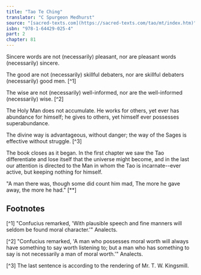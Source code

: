 ```yaml
---
title: "Tao Te Ching"
translator: "C Spurgeon Medhurst"
source: "[sacred-texts.com](https://sacred-texts.com/tao/mt/index.htm)"
isbn: "978-1-64429-025-4"
part: 2
chapter: 81
---
```

Sincere words are not (necessarily) pleasant, nor are pleasant words (necessarily) sincere.

The good are not (necessarily) skillful debaters, nor are skillful debaters (necessarily) good men. [^1]

The wise are not (necessarily) well-informed, nor are the well-informed (necessarily) wise. [^2]

The Holy Man does not accumulate. He works for others, yet ever has abundance for himself; he gives to others, yet himself ever possesses superabundance.

The divine way is advantageous, without danger; the way of the Sages is effective without struggle. [^3]

The book closes as it began. In the first chapter we saw the Tao differentiate and lose itself that the universe might become, and in the last our attention is directed to the Man in whom the Tao is incarnate--ever active, but keeping nothing for himself.

"A man there was, though some did count him mad,
The more he gave away, the more he had." [**]

## Footnotes

[^1] "Confucius remarked, 'With plausible speech and fine manners will seldom be found moral character.'" Analects.

[^2] "Confucius remarked, 'A man who possesses moral worth will always have something to say worth listening to; but a man who has something to say is not necessarily a man of moral worth.'" Analects.

[^3] The last sentence is according to the rendering of Mr. T. W. Kingsmill.